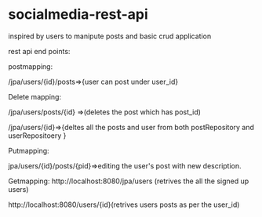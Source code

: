# socialmedia-rest-api
inspired by users to manipute posts and basic crud application

rest api end points:



postmapping:

/jpa/users/{id}/posts=>{user can post under user_id}

Delete mapping:

/jpa/users/posts/{id} =>(deletes the post which has post_id)

/jpa/users/{id}=>{deltes all the posts and user from both postRepository and userRepositoery }


Putmapping:

jpa/users/{id}/posts/{pid}=>editing the user's post with new description.


Getmapping:
http://localhost:8080/jpa/users (retrives the all the signed up users)

http://localhost:8080/users/{id}(retrives users posts as per the user_id)
